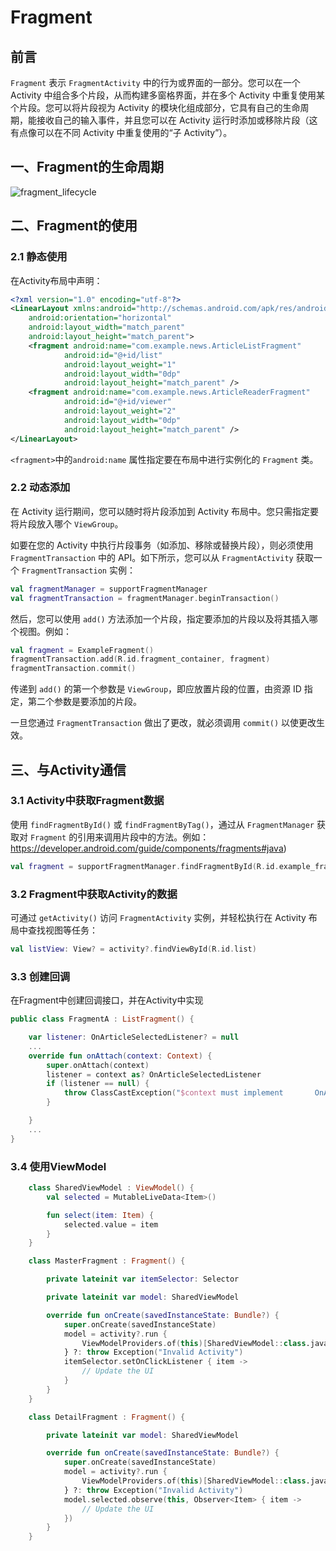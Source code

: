 # Fragment

## 前言

`Fragment` 表示 `FragmentActivity` 中的行为或界面的一部分。您可以在一个 Activity 中组合多个片段，从而构建多窗格界面，并在多个 Activity 中重复使用某个片段。您可以将片段视为 Activity 的模块化组成部分，它具有自己的生命周期，能接收自己的输入事件，并且您可以在 Activity 运行时添加或移除片段（这有点像可以在不同 Activity 中重复使用的“子 Activity”）。



## 一、Fragment的生命周期

![fragment_lifecycle](https://tva1.sinaimg.cn/large/007S8ZIlgy1geafs43y80j308t0nj3zh.jpg)







## 二、Fragment的使用

### 2.1 静态使用

在Activity布局中声明：

```xml
<?xml version="1.0" encoding="utf-8"?>
<LinearLayout xmlns:android="http://schemas.android.com/apk/res/android"
    android:orientation="horizontal"
    android:layout_width="match_parent"
    android:layout_height="match_parent">
    <fragment android:name="com.example.news.ArticleListFragment"
            android:id="@+id/list"
            android:layout_weight="1"
            android:layout_width="0dp"
            android:layout_height="match_parent" />
    <fragment android:name="com.example.news.ArticleReaderFragment"
            android:id="@+id/viewer"
            android:layout_weight="2"
            android:layout_width="0dp"
            android:layout_height="match_parent" />
</LinearLayout>
```

`<fragment>`中的`android:name` 属性指定要在布局中进行实例化的 `Fragment` 类。

### 2.2 动态添加

在 Activity 运行期间，您可以随时将片段添加到 Activity 布局中。您只需指定要将片段放入哪个 `ViewGroup`。

如要在您的 Activity 中执行片段事务（如添加、移除或替换片段），则必须使用 `FragmentTransaction` 中的 API。如下所示，您可以从 `FragmentActivity` 获取一个 `FragmentTransaction` 实例：

```kotlin
val fragmentManager = supportFragmentManager
val fragmentTransaction = fragmentManager.beginTransaction()
```

然后，您可以使用 `add()` 方法添加一个片段，指定要添加的片段以及将其插入哪个视图。例如：

```kotlin
val fragment = ExampleFragment()
fragmentTransaction.add(R.id.fragment_container, fragment)
fragmentTransaction.commit()
```

传递到 `add()` 的第一个参数是 `ViewGroup`，即应放置片段的位置，由资源 ID 指定，第二个参数是要添加的片段。

一旦您通过 `FragmentTransaction` 做出了更改，就必须调用 `commit()` 以使更改生效。



## 三、与Activity通信

### 3.1 Activity中获取Fragment数据

使用 `findFragmentById()` 或 `findFragmentByTag()`，通过从 `FragmentManager` 获取对 `Fragment` 的引用来调用片段中的方法。例如：https://developer.android.com/guide/components/fragments#java)

```kotlin
val fragment = supportFragmentManager.findFragmentById(R.id.example_fragment) as ExampleFragment
```

### 3.2 Fragment中获取Activity的数据

可通过 `getActivity()` 访问 `FragmentActivity` 实例，并轻松执行在 Activity 布局中查找视图等任务：

```kotlin
val listView: View? = activity?.findViewById(R.id.list)
```

### 3.3 创建回调

在Fragment中创建回调接口，并在Activity中实现

```kotlin
public class FragmentA : ListFragment() {

    var listener: OnArticleSelectedListener? = null
    ...
    override fun onAttach(context: Context) {
        super.onAttach(context)
        listener = context as? OnArticleSelectedListener
        if (listener == null) {
            throw ClassCastException("$context must implement 		OnArticleSelectedListener")
        }

    }
    ...
}
```

### 3.4 使用ViewModel

```kotlin
    class SharedViewModel : ViewModel() {
        val selected = MutableLiveData<Item>()

        fun select(item: Item) {
            selected.value = item
        }
    }

    class MasterFragment : Fragment() {

        private lateinit var itemSelector: Selector

        private lateinit var model: SharedViewModel

        override fun onCreate(savedInstanceState: Bundle?) {
            super.onCreate(savedInstanceState)
            model = activity?.run {
                ViewModelProviders.of(this)[SharedViewModel::class.java]
            } ?: throw Exception("Invalid Activity")
            itemSelector.setOnClickListener { item ->
                // Update the UI
            }
        }
    }

    class DetailFragment : Fragment() {

        private lateinit var model: SharedViewModel

        override fun onCreate(savedInstanceState: Bundle?) {
            super.onCreate(savedInstanceState)
            model = activity?.run {
                ViewModelProviders.of(this)[SharedViewModel::class.java]
            } ?: throw Exception("Invalid Activity")
            model.selected.observe(this, Observer<Item> { item ->
                // Update the UI
            })
        }
    }
    
```
